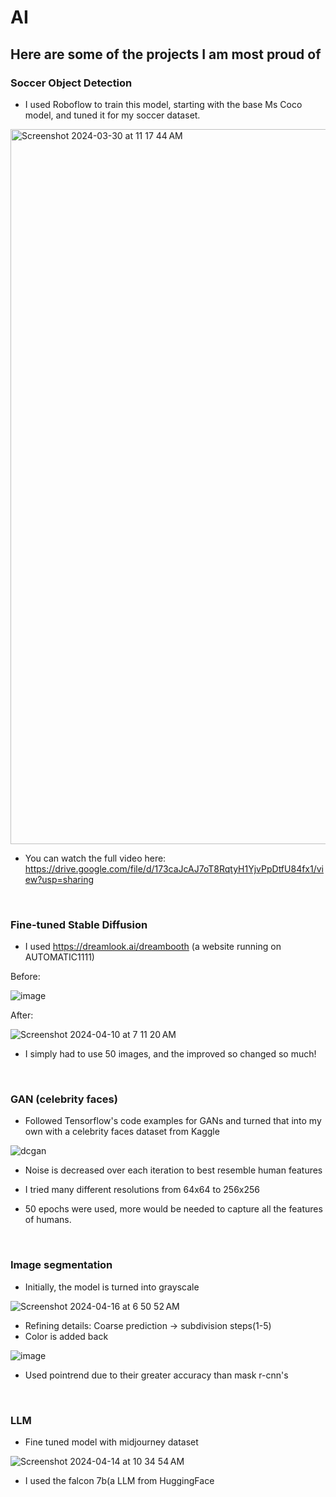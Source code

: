 # AI

## Here are some of the projects I am most proud of 


### Soccer Object Detection

* I used Roboflow to train this model, starting with the base Ms Coco model, and tuned it for my soccer dataset.

<img width="1144" alt="Screenshot 2024-03-30 at 11 17 44 AM" src="https://github.com/AngelicSage/AI/assets/142240060/387993c1-31c5-44c0-be22-2ccc515bec17">

* You can watch the full video here: https://drive.google.com/file/d/173caJcAJ7oT8RqtyH1YjvPpDtfU84fx1/view?usp=sharing

<br />

### Fine-tuned Stable Diffusion

* I used https://dreamlook.ai/dreambooth (a website running on AUTOMATIC1111) 

Before:

![image](https://github.com/AngelicSage/AI/assets/142240060/8a7ae8e4-e4b5-4f9b-bcc1-58faaf367741)

After:

![Screenshot 2024-04-10 at 7 11 20 AM](https://github.com/AngelicSage/AI/assets/142240060/008d0d56-c44f-4db2-bbe7-973188319e84)

* I simply had to use 50 images, and the improved so changed so much!

<br />

### GAN (celebrity faces)

* Followed Tensorflow's code examples for GANs and turned that into my own with a celebrity faces dataset from Kaggle

![dcgan](https://github.com/AngelicSage/AI/assets/142240060/e22f3787-891f-4fe1-ab2a-758f149b31ea)

* Noise is decreased over each iteration to best resemble human features

* I tried many different resolutions from 64x64 to 256x256

* 50 epochs were used, more would be needed to capture all the features of humans.

<br />

### Image segmentation

* Initially, the model is turned into grayscale

![Screenshot 2024-04-16 at 6 50 52 AM](https://github.com/AngelicSage/AI/assets/142240060/21fe3e4e-c748-49d2-98c5-afcb2a52c7eb)

* Refining details: Coarse prediction -> subdivision steps(1-5)
* Color is added back

![image](https://github.com/AngelicSage/AI/assets/142240060/9039480a-1aae-4a41-a7aa-aba03a0acdba)

* Used pointrend due to their greater accuracy than mask r-cnn's

<br />
 
### LLM

* Fine tuned model with midjourney dataset

![Screenshot 2024-04-14 at 10 34 54 AM](https://github.com/AngelicSage/AI/assets/142240060/c7250db0-95a6-4acd-affa-d66df0064f4e)

* I used the falcon 7b(a LLM from HuggingFace 




